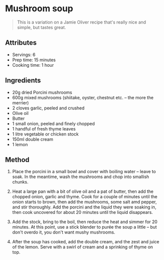 # Mushroom soup

> This is a variation on a Jamie Oliver recipe that's really nice and simple, but tastes great.

## Attributes

- Servings: 6
- Prep time: 15 minutes
- Cooking time: 1 hour

## Ingredients

- 20g dried Porcini mushrooms
- 600g mixed mushrooms (shiitake, oyster, chestnut etc. – the more the merrier)
- 2 cloves garlic, peeled and crushed
- Olive oil
- Butter
- 1 small onion, peeled and finely chopped
- 1 handful of fresh thyme leaves
- 1 litre vegetable or chicken stock
- 150ml double cream
- 1 lemon

## Method

1. Place the porcini in a small bowl and cover with boiling water – leave to soak. In the meantime, wash the mushrooms and chop into smallish chunks.

2. Heat a large pan with a bit of olive oil and a pat of butter, then add the chopped onion, garlic and thyme. Cook for a couple of minutes until the onion starts to brown, then add the mushrooms, some salt amd pepper, and stir thoroughly. Add the porcini and the liquid they were soaking in, then cook uncovered for about 20 minutes until the liquid disappears.

3. Add the stock, bring to the boil, then reduce the heat and simmer for 20 minutes. At this point, use a stick blender to purée the soup a little – but don't overdo it, you don't want mushy mushrooms. 

4. After the soup has cooked, add the double cream, and the zest and juice of the lemon. Serve with a swirl of cream and a sprinking of thyme on top.
